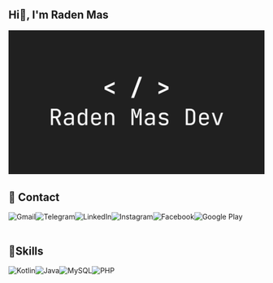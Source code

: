 ## Hi👋, I'm Raden Mas

![](images/profile.png)

## 📱 Contact
[<img align="left" alt="Gmail" src="https://img.shields.io/badge/Gmail-D14836?style=for-the-badge&logo=gmail&logoColor=white" />](mailto:radenmas.dev@gmail.com)

[<img align="left" alt="Telegram" src="https://img.shields.io/badge/Telegram-2CA5E0?style=for-the-badge&logo=telegram&logoColor=white" />](https://t.me/RadenMas99/)

[<img align="left" alt="LinkedIn" src="https://img.shields.io/badge/LinkedIn-0077B5?style=for-the-badge&logo=linkedin&logoColor=white" />](https://www.linkedin.com/in/m-sukron-kurniawan/)

[<img align="left" alt="Instagram" src="https://img.shields.io/badge/Instagram-E4405F?style=for-the-badge&logo=instagram&logoColor=white" />](https://www.instagram.com/mas_syukron99/)

[<img align="left" alt="Facebook" src="https://img.shields.io/badge/Facebook-1877F2?style=for-the-badge&logo=facebook&logoColor=white" />](https://web.facebook.com/raden.mas.syukron.99/)

[<img align="left" alt="Google Play" src="https://img.shields.io/badge/Google_Play-414141?style=for-the-badge&logo=google-play&logoColor=white" />](https://play.google.com/store/apps/dev?id=8976645136559076270)
<br>
<br>

## 🚀Skills
<img align="left" alt="Kotlin" src="https://img.shields.io/badge/Kotlin-0095D5?&style=for-the-badge&logo=kotlin&logoColor=white" />

<img align="left" alt="Java" src="https://img.shields.io/badge/Java-ED8B00?style=for-the-badge&logo=java&logoColor=white" />

<img align="left" alt="MySQL" src="https://img.shields.io/badge/MySQL-00000F?style=for-the-badge&logo=mysql&logoColor=white" />

<img align="left" alt="PHP" src="https://img.shields.io/badge/PHP-777BB4?style=for-the-badge&logo=php&logoColor=white" />

<br>
<br>

<!--
**RadenMas6699/RadenMas6699** is a ✨ _special_ ✨ repository because its `README.md` (this file) appears on your GitHub profile.

Here are some ideas to get you started:

- 🔭 I’m currently working on ...
- 🌱 I’m currently learning ...
- 👯 I’m looking to collaborate on ...
- 🤔 I’m looking for help with ...
- 💬 Ask me about ...
- 📫 How to reach me: ...
- 😄 Pronouns: ...
- ⚡ Fun fact: ...
-->
